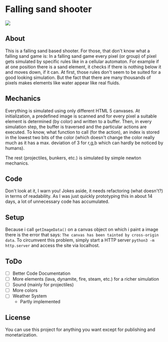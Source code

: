 # Falling sand shooter

![](falling_sand.gif)

## About

This is a falling sand based shooter. For those, that don't know what a falling sand game is: In a falling sand game every pixel (or group) of pixel gets simulated by specific rules like in a cellular automaton. For example if at one position there is a sand element, it checks if there is nothing below it and moves down, if it can. At first, those rules don't seem to be suited for a good looking simulation. But the fact that there are many thousands of pixels makes elements like water appear like real fluids.

## Mechanics

Everything is simulated using only different HTML 5 canvases. At initialization, a predefined image is scanned and for every pixel a suitable element is determined (by color) and written to a buffer. Then, in every simulation step, the buffer is traversed and the particular actions are executed. To know, what function to call (for the action), an index is stored in the lowest two bits of the color (which doesn't change the color really much as it has a max. deviation of 3 for r,g,b which can hardly be noticed by humans).

The rest (projectiles, bunkers, etc.) is simulated by simple newton mechanics.

## Code

Don't look at it, I warn you! Jokes aside, it needs refactoring (what doesn't?) in terms of readability. As I was just quickly prototyping this in about 14 days, a lot of unnecessary code has accumulated.

## Setup

Because i call ``getImageData()`` on a canvas object on which i paint a image there is the error that says: ``The canvas has been tainted by cross-origin data``. To circumvent this problem, simply start a HTTP server ``python3 -m http.server`` and access the site via localhost.


## ToDo

- [ ] Better Code Documentation
- [ ] More elements (lava, dynamite, fire, steam, etc.) for a richer simulation
- [ ] Sound (mainly for projectiles)
- [ ] More colors
- [ ] Weather System
  - Partly implemented


## License

You can use this project for anything you want except for publishing and monetarization.
